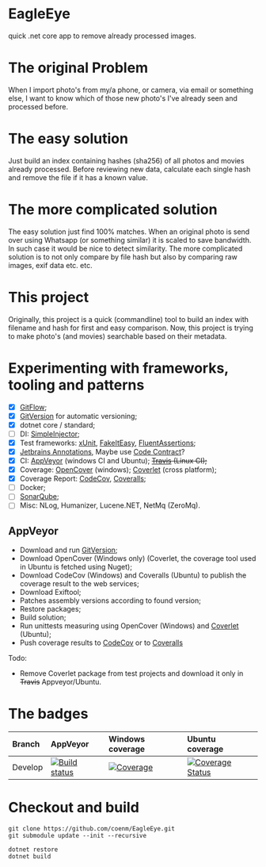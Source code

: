 # EagleEye
quick .net core app to remove already processed images.

# The original Problem
When I import photo's from my/a phone, or camera, via email or something else, I want to know which of those new photo's I've already seen and processed before.

# The easy solution
Just build an index containing hashes (sha256) of all photos and movies already processed. Before reviewing new data, calculate each single hash and remove the file if it has a known value.

# The more complicated solution
The easy solution just find 100% matches. When an original photo is send over using Whatsapp (or something similar) it is scaled to save bandwidth. In such case it would be nice to detect similarity. The more complicated solution is to not only compare by file hash but also by comparing raw images, exif data etc. etc.

# This project
Originally, this project is a quick (commandline) tool to build an index with filename and hash for first and easy comparison. Now, this project is trying to make photo's (and movies) searchable based on their metadata.


#  Experimenting with frameworks, tooling and patterns

- [x] [GitFlow](http://nvie.com/posts/a-successful-git-branching-model/);
- [x] [GitVersion](https://gitversion.readthedocs.io/en/latest/) for automatic versioning; 
- [x] dotnet core / standard;
- [ ] DI: [SimpleInjector](https://simpleinjector.org/);
- [x] Test frameworks: [xUnit](https://github.com/xunit), [FakeItEasy](https://fakeiteasy.github.io/), [FluentAssertions](https://fluentassertions.com/);
- [x] [Jetbrains Annotations](https://www.jetbrains.com/help/resharper/Code_Analysis__Code_Annotations.html), Maybe use [Code Contract](https://docs.microsoft.com/en-us/dotnet/framework/debug-trace-profile/code-contracts)?
- [x] CI: [AppVeyor](https://www.appveyor.com/) (windows CI and Ubuntu); ~~[Travis](https://travis-ci.org/) (Linux CI);~~
- [x] Coverage: [OpenCover](https://github.com/OpenCover/opencover) (windows); [Coverlet](https://github.com/tonerdo/coverlet/) (cross platform);
- [x] Coverage Report: [CodeCov](https://codecov.io), [Coveralls](https://coveralls.io);
- [ ] Docker;
- [ ] [SonarQube](https://about.sonarcloud.io/);
- [ ] Misc: NLog, Humanizer, Lucene.NET, NetMq (ZeroMq).

## AppVeyor
- Download and run [GitVersion](https://gitversion.readthedocs.io/en/latest/);
- Download OpenCover (Windows only) (Coverlet, the coverage tool used in Ubuntu is fetched using Nuget);
- Download CodeCov (Windows) and Coveralls (Ubuntu) to publish the coverage result to the web services;
- Download Exiftool;
- Patches assembly versions according to found version;
- Restore packages;
- Build solution;
- Run unittests measuring using OpenCover (Windows) and [Coverlet](https://github.com/tonerdo/coverlet/) (Ubuntu);
- Push coverage results to [CodeCov](https://codecov.io) or to [Coveralls](https://coveralls.io)

Todo: 
- Remove Coverlet package from test projects and download it only in ~~Travis~~ Appveyor/Ubuntu.


# The badges
| Branch | AppVeyor | Windows coverage | Ubuntu coverage |
| :--- | :--- | :--- | :--- |
| Develop | [![Build status](https://ci.appveyor.com/api/projects/status/ner6290e44akpvuw/branch/develop?svg=true)](https://ci.appveyor.com/project/coenm/eagleeye/branch/develop) | [![Coverage](https://codecov.io/gh/coenm/eagleeye/branch/develop/graph/badge.svg)](https://codecov.io/gh/coenm/eagleeye/branch/develop) | [![Coverage Status](https://coveralls.io/repos/github/coenm/EagleEye/badge.svg?branch=develop)](https://coveralls.io/github/coenm/EagleEye?branch=develop) |


# Checkout and build
```
git clone https://github.com/coenm/EagleEye.git
git submodule update --init --recursive

dotnet restore
dotnet build
```
